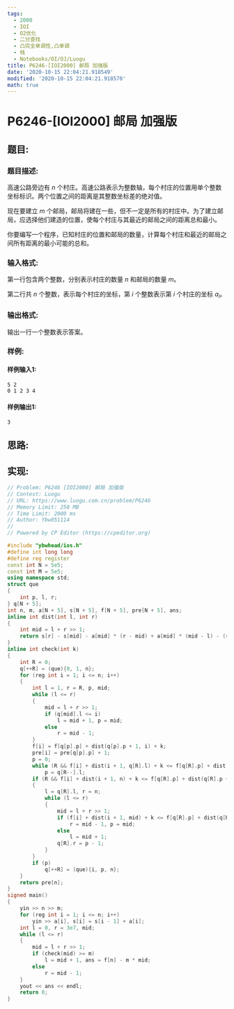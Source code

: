 ```yaml
---
tags: 
  - 2000
  - IOI
  - O2优化
  - 二分查找
  - 凸完全单调性,凸单调
  - 栈
  - Notebooks/OI/OJ/Luogu
title: P6246-[IOI2000] 邮局 加强版
date: '2020-10-15 22:04:21.918549'
modified: '2020-10-15 22:04:21.918570'
math: true
---
```

# P6246-[IOI2000] 邮局 加强版
## 题目:
### 题目描述:
高速公路旁边有 $n$ 个村庄。高速公路表示为整数轴，每个村庄的位置用单个整数坐标标识。两个位置之间的距离是其整数坐标差的绝对值。

现在要建立  $m$ 个邮局，邮局将建在一些，但不一定是所有的村庄中。为了建立邮局，应选择他们建造的位置，使每个村庄与其最近的邮局之间的距离总和最小。

你要编写一个程序，已知村庄的位置和邮局的数量，计算每个村庄和最近的邮局之间所有距离的最小可能的总和。
### 输入格式:
第一行包含两个整数，分别表示村庄的数量 $n$ 和邮局的数量 $m$。

第二行共 $n$ 个整数，表示每个村庄的坐标，第 $i$ 个整数表示第 $i$ 个村庄的坐标 $a_i$。
### 输出格式:
输出一行一个整数表示答案。
### 样例:
#### 样例输入1:
```
5 2
0 1 2 3 4
```
#### 样例输出1:
```
3
```
## 思路:

## 实现:
```cpp
// Problem: P6246 [IOI2000] 邮局 加强版
// Contest: Luogu
// URL: https://www.luogu.com.cn/problem/P6246
// Memory Limit: 250 MB
// Time Limit: 2000 ms
// Author: Ybw051114
//
// Powered by CP Editor (https://cpeditor.org)

#include "ybwhead/ios.h"
#define int long long
#define reg register
const int N = 5e5;
const int M = 5e5;
using namespace std;
struct que
{
    int p, l, r;
} q[N + 5];
int n, m, a[N + 5], s[N + 5], f[N + 5], pre[N + 5], ans;
inline int dist(int l, int r)
{
    int mid = l + r >> 1;
    return s[r] - s[mid] - a[mid] * (r - mid) + a[mid] * (mid - l) - (s[mid - 1] - s[l - 1]);
}
inline int check(int k)
{
    int R = 0;
    q[++R] = (que){0, 1, n};
    for (reg int i = 1; i <= n; i++)
    {
        int l = 1, r = R, p, mid;
        while (l <= r)
        {
            mid = l + r >> 1;
            if (q[mid].l <= i)
                l = mid + 1, p = mid;
            else
                r = mid - 1;
        }
        f[i] = f[q[p].p] + dist(q[p].p + 1, i) + k;
        pre[i] = pre[q[p].p] + 1;
        p = 0;
        while (R && f[i] + dist(i + 1, q[R].l) + k <= f[q[R].p] + dist(q[R].p + 1, q[R].l) + k)
            p = q[R--].l;
        if (R && f[i] + dist(i + 1, n) + k <= f[q[R].p] + dist(q[R].p + 1, n) + k)
        {
            l = q[R].l, r = n;
            while (l <= r)
            {
                mid = l + r >> 1;
                if (f[i] + dist(i + 1, mid) + k <= f[q[R].p] + dist(q[R].p + 1, mid) + k)
                    r = mid - 1, p = mid;
                else
                    l = mid + 1;
                q[R].r = p - 1;
            }
        }
        if (p)
            q[++R] = (que){i, p, n};
    }
    return pre[n];
}
signed main()
{
    yin >> n >> m;
    for (reg int i = 1; i <= n; i++)
        yin >> a[i], s[i] = s[i - 1] + a[i];
    int l = 0, r = 3e7, mid;
    while (l <= r)
    {
        mid = l + r >> 1;
        if (check(mid) >= m)
            l = mid + 1, ans = f[n] - m * mid;
        else
            r = mid - 1;
    }
    yout << ans << endl;
    return 0;
}

```

